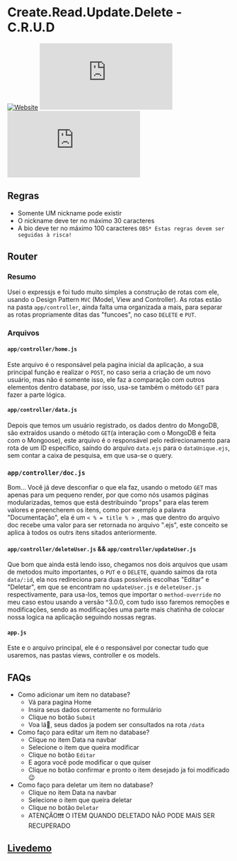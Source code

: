 # Create.Read.Update.Delete - C.R.U.D

[![Website](https://img.shields.io/website?up_message=open&url=https%3A%2F%2Fcrud-andrrff.herokuapp.com%2F)](https://crud-andrrff.herokuapp.com/)
![GitHub repo size](https://img.shields.io/github/repo-size/andrrff/c.r.u.d)
![GitHub](https://img.shields.io/github/license/andrrff/c.r.u.d)

## Regras
- Somente UM nickname pode existir
- O nickname deve ter no máximo 30 caracteres
- A bio deve ter no máximo 100 caracteres
`OBS* Estas regras devem ser seguidas à risca!`

## Router
### Resumo
Usei o expressjs e foi tudo muito simples a construção de rotas com ele, usando o Design Pattern `MVC` (Model, View and Controller). As rotas estão na pasta `app/controller`, ainda falta uma organizada a mais, para separar as rotas propriamente ditas das "funcoes", no caso `DELETE` e `PUT`.

### Arquivos
#### `app/controller/home.js`
Este arquivo é o responsável pela pagina inicial da aplicação, a sua principal função e realizar o `POST`, no caso seria a criação de um novo usuário, mas não é somente isso, ele faz a comparação com outros elementos dentro database, por isso, usa-se também o método `GET` para fazer a parte lógica.

#### `app/controller/data.js`
Depois que temos um usuário registrado, os dados dentro do MongoDB, são extraídos usando o método `GET`(a interação com o MongoDB é feita com o Mongoose), este arquivo é o responsável pelo redirecionamento para rota de um ID específico, saíndo do arquivo `data.ejs` para o `dataUnique.ejs`, sem contar a caixa de pesquisa, em que usa-se o query.

### `app/controller/doc.js`
Bom... Você já deve desconfiar o que ela faz, usando o metodo `GET` mas apenas para um pequeno render, por que como nós usamos páginas modularizadas, temos que está destribuindo "props" para elas terem valores e preencherem os itens, como por exemplo a palavra "Documentação", ela é um `< % = title % > `, mas que dentro do arquivo doc recebe uma valor para ser retornada no arquivo ".ejs", este conceito se aplica à todos os outrs itens sitados anteriormente.

#### `app/controller/deleteUser.js` && `app/controller/updateUser.js`
Que bom que ainda está lendo isso, chegamos nos dois arquivos que usam de metodos muito importantes, o `PUT` e o `DELETE`, quando saímos da rota `data/:id`, ela nos redireciona para duas possíveis escolhas "Editar" e "Deletar", em que se encontram no `updateUser.js` e `deleteUser.js` respectivamente, para usa-los, temos que importar o `method-override` no meu caso estou usando a versão ^3.0.0, com tudo isso faremos remoções e modificações, sendo as modificações uma parte mais chatinha de colocar nossa logica na aplicação seguindo nossas regras.

#### `app.js`
Este e o arquivo principal, ele é o responsável por conectar tudo que usaremos, nas pastas views, controller e os models.

## FAQs
- Como adicionar um item no database?
  - Vá para pagina Home
  - Insira seus dados corretamente no formulário
  - Clique no botão `Submit`
  - Voa lá🎉, seus dados ja podem ser consultados na rota `/data`
- Como faço para editar um item no database?
  - Clique no item Data na navbar
  - Selecione o item que queira modificar
  - Clique no botão `Editar`
  - E agora você pode modificar o que quiser
  - Clique no botão confirmar e pronto o item desejado ja foi modificado 😉
- Como faço para deletar um item no database?
  - Clique no item Data na navbar
  - Selecione o item que queira deletar
  - Clique no botão `Deletar`
  - ATENÇÃO❗❗❗ O ITEM QUANDO DELETADO NÃO PODE MAIS SER RECUPERADO


## [Livedemo](https://crud-andrrff.herokuapp.com/)
